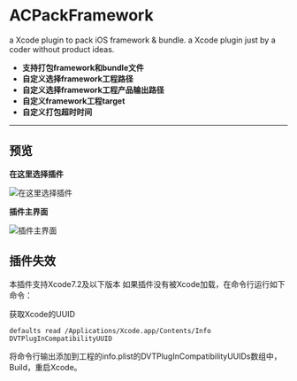 # ACPackFramework

a Xcode plugin to pack iOS framework & bundle.
a Xcode plugin just by a coder without product ideas.

- **支持打包framework和bundle文件**
- **自定义选择framework工程路径**
- **自定义选择framework工程产品输出路径**
- **自定义framework工程target**
- **自定义打包超时时间**

-------------------

## 预览

**在这里选择插件**

![在这里选择插件](http://img.blog.csdn.net/20160125104441926)

**插件主界面**

![插件主界面](http://img.blog.csdn.net/20160125104301641)


## 插件失效

本插件支持Xcode7.2及以下版本
如果插件没有被Xcode加载，在命令行运行如下命令：

获取Xcode的UUID

```
defaults read /Applications/Xcode.app/Contents/Info DVTPlugInCompatibilityUUID
```

将命令行输出添加到工程的info.plist的DVTPlugInCompatibilityUUIDs数组中，Build，重启Xcode。
